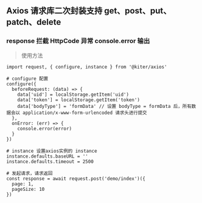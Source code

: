## Axios 请求库二次封装支持 get、post、put、patch、delete

### response 拦截 HttpCode 异常 console.error 输出

> 使用方法

```
import request, { configure, instance } from '@kiter/axios'

# configure 配置
configure({
  beforeRequest: (data) => {
    data['uid'] = localStorage.getItem('uid')
    data['token'] = localStorage.getItem('token')
    data['bodyType'] = 'formData' // 设置 bodyType = formData 后，所有数据会以 application/x-www-form-urlencoded 请求头进行提交
  },
  onError: (err) => {
    console.error(error)
  }
})

# instance 设置axios实例的 instance
instance.defaults.baseURL = ''
instance.defaults.timeout = 2500

# 发起请求，请求返回
const response = await request.post('demo/index')({
  page: 1,
  pageSize: 10
})

```
